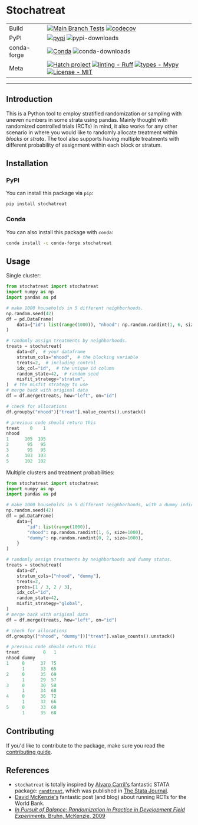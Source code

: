 # Stochatreat

| | |
|---|---|
|Build|[![Main Branch Tests](https://github.com/manmartgarc/stochatreat/actions/workflows/release.yml/badge.svg?branch=main)](https://github.com/manmartgarc/stochatreat/actions/workflows/test.yml) [![codecov](https://codecov.io/gh/manmartgarc/stochatreat/graph/badge.svg?token=llPoW2rWIN)](https://codecov.io/gh/manmartgarc/stochatreat)
|PyPI| [![pypi](https://img.shields.io/pypi/v/stochatreat?logo=pypi)](https://pypi.org/project/stochatreat/) ![pypi-downloads](https://img.shields.io/pypi/dm/stochatreat?logo=pypi)
|conda-forge| [![Conda](https://img.shields.io/conda/v/conda-forge/stochatreat?logo=conda-forge)](https://anaconda.org/conda-forge/stochatreat) ![conda-downloads](https://img.shields.io/conda/dn/conda-forge/stochatreat?logo=conda-forge)
|Meta| [![Hatch project](https://img.shields.io/badge/%F0%9F%A5%9A-Hatch-4051b5.svg)](https://github.com/pypa/hatch) [![linting - Ruff](https://img.shields.io/endpoint?url=https://raw.githubusercontent.com/charliermarsh/ruff/main/assets/badge/v2.json)](https://github.com/astral-sh/ruff) [![types - Mypy](https://img.shields.io/badge/types-Mypy-blue.svg)](https://github.com/python/mypy) [![License - MIT](https://img.shields.io/badge/license-MIT-9400d3.svg)](https://spdx.org/licenses/)

---

## Introduction

This is a Python tool to employ stratified randomization or sampling with uneven numbers in some strata using pandas. Mainly thought with randomized controlled trials (RCTs) in mind, it also works for any other scenario in where you would like to randomly allocate treatment within *blocks* or *strata*. The tool also supports having multiple treatments with different probability of assignment within each block or stratum.

## Installation

### PyPI

You can install this package via `pip`:

```bash
pip install stochatreat
```

### Conda

You can also install this package with `conda`:

```bash
conda install -c conda-forge stochatreat
```

## Usage

Single cluster:

```python
from stochatreat import stochatreat
import numpy as np
import pandas as pd

# make 1000 households in 5 different neighborhoods.
np.random.seed(42)
df = pd.DataFrame(
    data={"id": list(range(1000)), "nhood": np.random.randint(1, 6, size=1000)}
)

# randomly assign treatments by neighborhoods.
treats = stochatreat(
    data=df,  # your dataframe
    stratum_cols="nhood",  # the blocking variable
    treats=2,  # including control
    idx_col="id",  # the unique id column
    random_state=42,  # random seed
    misfit_strategy="stratum",
)  # the misfit strategy to use
# merge back with original data
df = df.merge(treats, how="left", on="id")

# check for allocations
df.groupby("nhood")["treat"].value_counts().unstack()

# previous code should return this
treat    0    1
nhood
1      105  105
2       95   95
3       95   95
4      103  103
5      102  102
```

Multiple clusters and treatment probabilities:

```python
from stochatreat import stochatreat
import numpy as np
import pandas as pd

# make 1000 households in 5 different neighborhoods, with a dummy indicator
np.random.seed(42)
df = pd.DataFrame(
    data={
        "id": list(range(1000)),
        "nhood": np.random.randint(1, 6, size=1000),
        "dummy": np.random.randint(0, 2, size=1000),
    }
)

# randomly assign treatments by neighborhoods and dummy status.
treats = stochatreat(
    data=df,
    stratum_cols=["nhood", "dummy"],
    treats=2,
    probs=[1 / 3, 2 / 3],
    idx_col="id",
    random_state=42,
    misfit_strategy="global",
)
# merge back with original data
df = df.merge(treats, how="left", on="id")

# check for allocations
df.groupby(["nhood", "dummy"])["treat"].value_counts().unstack()

# previous code should return this
treat         0   1
nhood dummy
1     0      37  75
      1      33  65
2     0      35  69
      1      29  57
3     0      30  58
      1      34  68
4     0      36  72
      1      32  66
5     0      33  68
      1      35  68
```

## Contributing

If you'd like to contribute to the package, make sure you read the [contributing guide](https://github.com/manmartgarc/stochatreat/blob/main/.github/CONTRIBUTING.md).

## References

- `stochatreat` is totally inspired by [Alvaro Carril's](https://acarril.github.io/) fantastic STATA package: [`randtreat`](https://acarril.github.io/posts/randtreat), which was published in [The Stata Journal](https://www.stata-journal.com/article.html?article=st0490).
- [David McKenzie's](http://blogs.worldbank.org/impactevaluations/tools-of-the-trade-doing-stratified-randomization-with-uneven-numbers-in-some-strata) fantastic post (and blog) about running RCTs for the World Bank.
- [*In Pursuit of Balance: Randomization in Practice in Development Field Experiments.* Bruhn, McKenzie, 2009](https://www.aeaweb.org/articles?id=10.1257/app.1.4.200)
